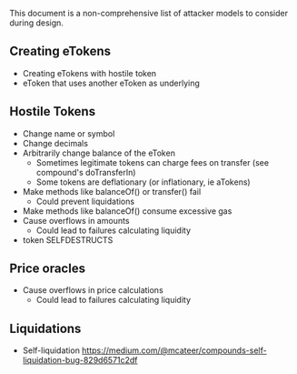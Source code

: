 This document is a non-comprehensive list of attacker models to consider during design.

## Creating eTokens

* Creating eTokens with hostile token
* eToken that uses another eToken as underlying

## Hostile Tokens

* Change name or symbol
* Change decimals
* Arbitrarily change balance of the eToken
  * Sometimes legitimate tokens can charge fees on transfer (see compound's doTransferIn)
  * Some tokens are deflationary (or inflationary, ie aTokens)
* Make methods like balanceOf() or transfer() fail
  * Could prevent liquidations
* Make methods like balanceOf() consume excessive gas
* Cause overflows in amounts
  * Could lead to failures calculating liquidity
* token SELFDESTRUCTS

## Price oracles

* Cause overflows in price calculations
  * Could lead to failures calculating liquidity

## Liquidations

* Self-liquidation
  https://medium.com/@mcateer/compounds-self-liquidation-bug-829d6571c2df
